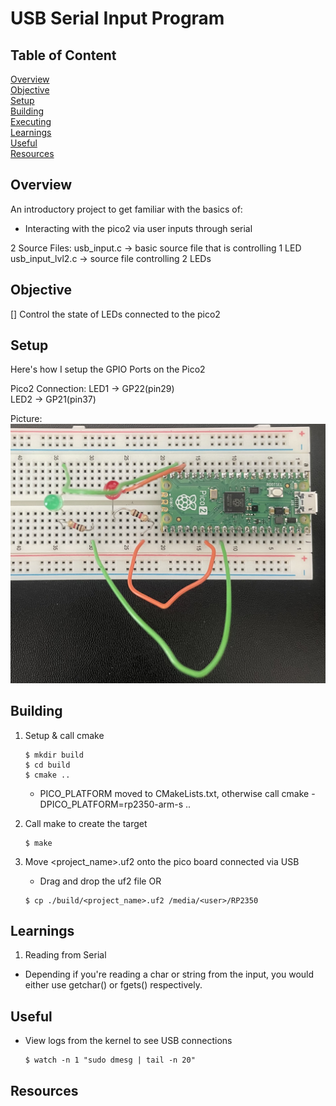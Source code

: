 # USB Serial Input Program

## Table of Content
[Overview](#overview)<br>
[Objective](#objective)<br>
[Setup](#setup)<br>
[Building](#building)<br>
[Executing](#executing)<br>
[Learnings](#learnings)<br>
[Useful](#useful)<br>
[Resources](#resources)<br>

## Overview

An introductory project to get familiar with the basics of:
- Interacting with the pico2 via user inputs through serial

2 Source Files:
usb_input.c -> basic source file that is controlling 1 LED
usb_input_lvl2.c -> source file controlling 2 LEDs

## Objective

[] Control the state of LEDs connected to the pico2 

## Setup

Here's how I setup the GPIO Ports on the Pico2

Pico2 Connection:
LED1 -> GP22(pin29)<br>
LED2 -> GP21(pin37)<br>

Picture:
![LED_connections](images/led_connections.jpg)

## Building 
1. Setup & call cmake
    ```
    $ mkdir build
    $ cd build
    $ cmake ..
    ```

    - PICO_PLATFORM moved to CMakeLists.txt, otherwise call cmake -DPICO_PLATFORM=rp2350-arm-s ..

2. Call make to create the target
    ```
    $ make
    ```

3. Move <project_name>.uf2 onto the pico board connected via USB
   - Drag and drop the uf2 file OR

    ```
    $ cp ./build/<project_name>.uf2 /media/<user>/RP2350
    ```
## Learnings

1. Reading from Serial
- Depending if you're reading a char or string from the input, you would either use getchar() or fgets() respectively.

## Useful

- View logs from the kernel to see USB connections
    ```
    $ watch -n 1 "sudo dmesg | tail -n 20"
    ```

## Resources

